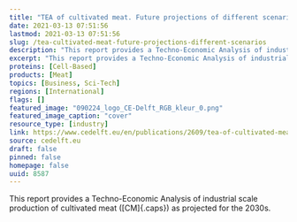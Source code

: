 ```yaml
---
title: "TEA of cultivated meat. Future projections of different scenarios"
date: 2021-03-13 07:51:56
lastmod: 2021-03-13 07:51:56
slug: /tea-cultivated-meat-future-projections-different-scenarios
description: "This report provides a Techno-Economic Analysis of industrial scale production of cultivated meat (CM) as projected for the&nbsp;2030s."
excerpt: "This report provides a Techno-Economic Analysis of industrial scale production of cultivated meat (CM) as projected for the&nbsp;2030s."
proteins: [Cell-Based]
products: [Meat]
topics: [Business, Sci-Tech]
regions: [International]
flags: []
featured_image: "090224_logo_CE-Delft_RGB_kleur_0.png"
featured_image_caption: "cover"
resource_type: [industry]
link: https://www.cedelft.eu/en/publications/2609/tea-of-cultivated-meat-future-projections-of-different-scenarios
source: cedelft.eu
draft: false
pinned: false
homepage: false
uuid: 8587
---
```

This report provides a Techno-Economic Analysis of industrial scale
production of cultivated meat ([CM]{.caps}) as projected for the 2030s.
